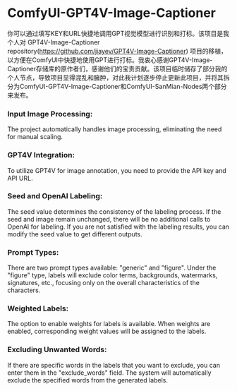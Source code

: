 # ComfyUI-GPT4V-Image-Captioner
你可以通过填写KEY和URL快捷地调用GPT视觉模型进行识别和打标。该项目是我个人对 GPT4V-Image-Captioner repository(https://github.com/jiayev/GPT4V-Image-Captioner) 项目的移植，以方便在ComfyUI中快捷地使用GPT进行打标。我衷心感谢GPT4V-Image-Captioner存储库的原作者们，感谢他们的宝贵贡献。该项目临时储存了部分我的个人节点，导致项目显得混乱和臃肿，对此我计划逐步停止更新此项目，并将其拆分为ComfyUI-GPT4V-Image-Captioner和ComfyUI-SanMian-Nodes两个部分来发布。

### Input Image Processing:
The project automatically handles image processing, eliminating the need for manual scaling.

### GPT4V Integration:
To utilize GPT4V for image annotation, you need to provide the API key and API URL.

### Seed and OpenAI Labeling:
The seed value determines the consistency of the labeling process. If the seed and image remain unchanged, there will be no additional calls to OpenAI for labeling.
If you are not satisfied with the labeling results, you can modify the seed value to get different outputs.

### Prompt Types:
There are two prompt types available: "generic" and "figure".
Under the "figure" type, labels will exclude color terms, backgrounds, watermarks, signatures, etc., focusing only on the overall characteristics of the characters.

### Weighted Labels:
The option to enable weights for labels is available.
When weights are enabled, corresponding weight values will be assigned to the labels.

### Excluding Unwanted Words:
If there are specific words in the labels that you want to exclude, you can enter them in the "exclude_words" field.
The system will automatically exclude the specified words from the generated labels.


